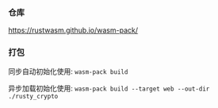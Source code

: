 ### 仓库

https://rustwasm.github.io/wasm-pack/

### 打包

同步自动初始化使用: `wasm-pack build`

异步加载初始化使用: `wasm-pack build --target web --out-dir ./rusty_crypto`

[//]: # (web端使用见 [rusty_crypto]&#40;https://jihulab.com/CatalystPlus-BlueStar/catalystplus-mobile/rusty_crypto&#41; &#40;本地测试用&#41;)
